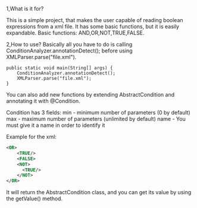 1,What is it for?

This is a simple project, that makes the user capable of reading boolean expressions from a xml file. It has some basic functions, but it is easily expandable.
Basic functions: AND,OR,NOT,TRUE,FALSE.



2,How to use?
Basically all you have to do is calling ConditionAnalyzer.annotationDetect(); before using XMLParser.parse("file.xml").

    public static void main(String[] args) {
        ConditionAnalyzer.annotationDetect();
        XMLParser.parse("file.xml");
    }

You can also add new functions by extending AbstractCondition and annotating it with @Condition.

Condition has 3 fields:
min - minimum number of parameters (0 by default)
max - maximum number of parameters (unlimited by default)
name - You must give it a name in order to identify it


Example for the xml:
```xml
<OR>
    <TRUE/>
    <FALSE>
    <NOT>
      <TRUE/>
    </NOT>
</OR>
```

It will return the AbstractCondition class, and you can get its value by using the getValue() method.
